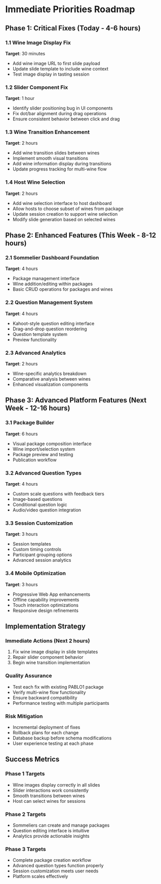 # Immediate Priorities Roadmap

## Phase 1: Critical Fixes (Today - 4-6 hours)

### 1.1 Wine Image Display Fix
**Target**: 30 minutes
- Add wine image URL to first slide payload
- Update slide template to include wine context
- Test image display in tasting session

### 1.2 Slider Component Fix
**Target**: 1 hour
- Identify slider positioning bug in UI components
- Fix dot/bar alignment during drag operations
- Ensure consistent behavior between click and drag

### 1.3 Wine Transition Enhancement
**Target**: 2 hours
- Add wine transition slides between wines
- Implement smooth visual transitions
- Add wine information display during transitions
- Update progress tracking for multi-wine flow

### 1.4 Host Wine Selection
**Target**: 2 hours
- Add wine selection interface to host dashboard
- Allow hosts to choose subset of wines from package
- Update session creation to support wine selection
- Modify slide generation based on selected wines

## Phase 2: Enhanced Features (This Week - 8-12 hours)

### 2.1 Sommelier Dashboard Foundation
**Target**: 4 hours
- Package management interface
- Wine addition/editing within packages
- Basic CRUD operations for packages and wines

### 2.2 Question Management System
**Target**: 4 hours
- Kahoot-style question editing interface
- Drag-and-drop question reordering
- Question template system
- Preview functionality

### 2.3 Advanced Analytics
**Target**: 2 hours
- Wine-specific analytics breakdown
- Comparative analysis between wines
- Enhanced visualization components

## Phase 3: Advanced Platform Features (Next Week - 12-16 hours)

### 3.1 Package Builder
**Target**: 6 hours
- Visual package composition interface
- Wine import/selection system
- Package preview and testing
- Publication workflow

### 3.2 Advanced Question Types
**Target**: 4 hours
- Custom scale questions with feedback tiers
- Image-based questions
- Conditional question logic
- Audio/video question integration

### 3.3 Session Customization
**Target**: 3 hours
- Session templates
- Custom timing controls
- Participant grouping options
- Advanced session analytics

### 3.4 Mobile Optimization
**Target**: 3 hours
- Progressive Web App enhancements
- Offline capability improvements
- Touch interaction optimizations
- Responsive design refinements

## Implementation Strategy

### Immediate Actions (Next 2 hours)
1. Fix wine image display in slide templates
2. Repair slider component behavior
3. Begin wine transition implementation

### Quality Assurance
- Test each fix with existing PABLO1 package
- Verify multi-wine flow functionality
- Ensure backward compatibility
- Performance testing with multiple participants

### Risk Mitigation
- Incremental deployment of fixes
- Rollback plans for each change
- Database backup before schema modifications
- User experience testing at each phase

## Success Metrics

### Phase 1 Targets
- Wine images display correctly in all slides
- Slider interactions work consistently
- Smooth transitions between wines
- Host can select wines for sessions

### Phase 2 Targets
- Sommeliers can create and manage packages
- Question editing interface is intuitive
- Analytics provide actionable insights

### Phase 3 Targets
- Complete package creation workflow
- Advanced question types function properly
- Session customization meets user needs
- Platform scales effectively